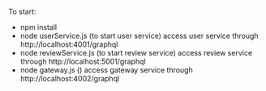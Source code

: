 To start:

- npm install
- node userService.js (to start user service)
  access user service through http://localhost:4001/graphql
- node reviewService.js (to start review service)
  access review service through http://localhost:5001/graphql
- node gateway.js ()
  access gateway service through http://localhost:4002/graphql
